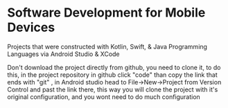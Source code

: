 # Software Development for Mobile Devices
Projects that were constructed with Kotlin, Swift, &amp; Java Programming Languages via Android Studio &amp; XCode


Don't download the project directly from github, you need to clone it, to do this, in the project repository in github click "code" than copy the link that ends with "git" , in Android studio head to File->New->Project from Version Control and past the link there, this way you will clone the project with it's original configuration, and you wont need to do much configuration
